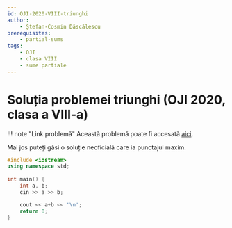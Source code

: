 ```yaml
---
id: OJI-2020-VIII-triunghi
author:
    - Ștefan-Cosmin Dăscălescu
prerequisites:
    - partial-sums
tags:
    - OJI
    - clasa VIII
    - sume partiale
---
```


# Soluția problemei triunghi (OJI 2020, clasa a VIII-a)

!!! note "Link problemă"
    Această problemă poate fi accesată [aici](https://kilonova.ro/problems/926/). 

Mai jos puteți găsi o soluție neoficială care ia punctajul maxim.

```cpp
#include <iostream>
using namespace std;
 
int main() {
    int a, b;
    cin >> a >> b;

    cout << a+b << '\n';
    return 0;
}
```